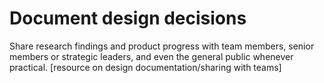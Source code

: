 # Document design decisions

Share research findings and product progress with team members, senior members or strategic leaders, and even the general public whenever practical. \[resource on design documentation/sharing with teams]
